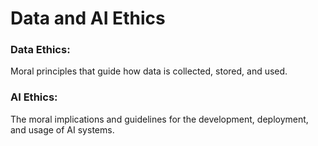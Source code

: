 # Data and AI Ethics

### Data Ethics:
Moral principles that guide how data is collected, stored, and used.

### AI Ethics:
The moral implications and guidelines for the development, deployment, and usage of AI systems.
